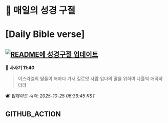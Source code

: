 # 🙏 매일의 성경 구절
# [Daily Bible verse]
## [![README에 성경구절 업데이트](https://github.com/DONGSUKA/first_test/actions/workflows/update-readme-bible.yml/badge.svg)](https://github.com/DONGSUKA/first_test/actions/workflows/update-readme-bible.yml)
<!-- START_BIBLE_VERSE -->
📖 **사사기 11:40**
> 이스라엘의 딸들이 해마다 가서 길르앗 사람 입다의 딸을 위하여 나흘씩 애곡하더라

🕊️ _업데이트 시각: 2025-10-25 06:39:45 KST_
  <!-- END_BIBLE_VERSE -->
## GITHUB_ACTION
